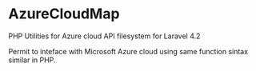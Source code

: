 # AzureCloudMap
PHP Utilities for Azure cloud API filesystem for Laravel 4.2

Permit to inteface with Microsoft Azure cloud using same function sintax similar in PHP.



